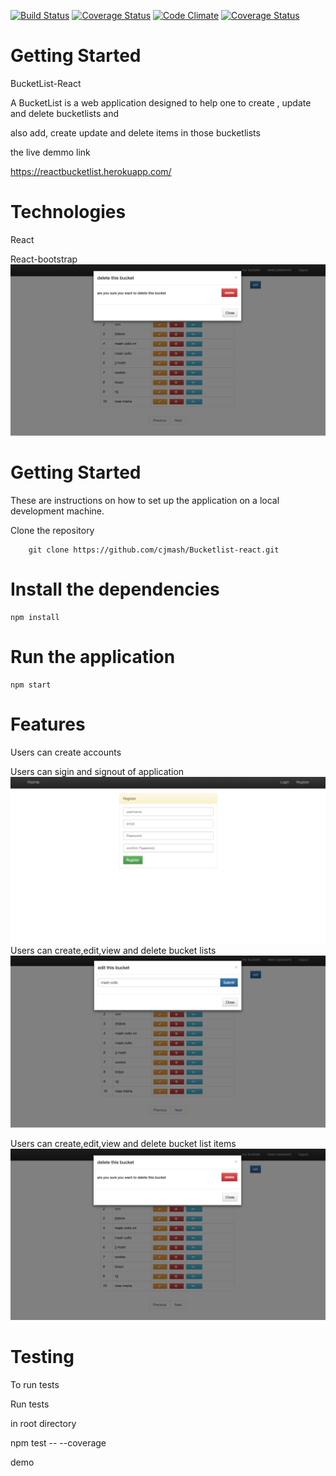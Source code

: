 [![Build Status](https://travis-ci.org/cjmash/Bucketlist-react.svg?branch=ft-authorization-features)](https://travis-ci.org/cjmash/Bucketlist-react)  [![Coverage Status](https://coveralls.io/repos/github/cjmash/Bucketlist-react/badge.svg?branch=ft-authorization-features)](https://coveralls.io/github/cjmash/Bucketlist-react?branch=master) [![Code Climate](https://codeclimate.com/github/codeclimate/codeclimate/badges/gpa.svg)](https://codeclimate.com/github/codeclimate/codeclimate) [![Coverage Status](https://coveralls.io/repos/github/cjmash/Bucketlist-react/badge.svg?branch=ft-authorization-features)](https://coveralls.io/github/cjmash/Bucketlist-react?branch=ft-authorization-features)

# Getting Started

BucketList-React

 A BucketList is a web application designed to help one to create , update and delete bucketlists and

 also add, create update and delete items in those bucketlists

 the live demmo link

 https://reactbucketlist.herokuapp.com/



# Technologies

React

React-bootstrap
![image](images/delete.42.png)

# Getting Started

These are instructions on how to set up the application on a local development machine.

Clone the repository

        git clone https://github.com/cjmash/Bucketlist-react.git

# Install the dependencies

    npm install

# Run the application
    npm start

# Features

Users can create accounts

Users can sigin and signout of application
![image](images/reg.png)
Users can create,edit,view and delete bucket lists
![image](images/edit.03.png)

Users can create,edit,view and delete bucket list items
![image](images/delete.42.png)
# Testing

To run tests

Run tests

in root directory

npm test -- --coverage

demo
